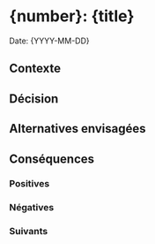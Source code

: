 # {number}: {title}

Date: {YYYY-MM-DD}

## Contexte
<!-- pourquoi devions-nous prendre cette décision ? -->

## Décision
<!-- la décision brute, affirmative -->

## Alternatives envisagées
<!-- options rejetées + pourquoi -->

## Conséquences
### Positives
### Négatives
### Suivants
<!-- TODO éventuels ou impact futur -->
